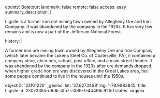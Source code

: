 county: Botetourt
landmark: false
remote: false
access: easy
summary_description: |
  <p>Lignite is a former iron ore mining town owned by Allegheny Ore and Iron Company. It was abandoned by the company in the 1920s. It has very few remains and is now a part of the Jefferson National Forest.
  </p>
history: |
  <p>A former iron ore mining town owned by Allegheny Ore and Iron Company (which later became the Lukens Steel Co. of Coatesville, PA), it contained a company store, churches, school, post office, and a main street theater. It was abandoned by the company in the 1920s after ore demands dropped, when higher grade iron ore was discovered in the Great Lakes area, but some people continued to live in the houses until the 1950s.
  </p>
objectID: '23101220'
_geoloc:
  lat: '37.6273498'
  lng: '-79.9983845'
title: Lignite
id: 23073385-d6db-4fa7-a089-1e44496c9250
states: virginia
